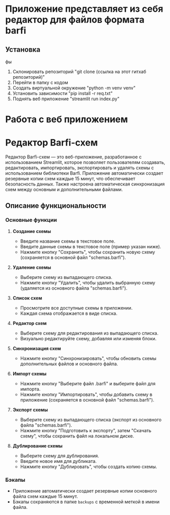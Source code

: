 # Приложение представляет из себя редактор для файлов формата barfi

## Установка
фы
1. Склонировать репозиторий "git clone (ссылка на этот гитхаб репозиторий)"
2. Перейти в папку с кодом
3. Создать виртуальной окружение "python -m venv venv"
4. Установить зависимости "pip install -r req.txt"
5. Поднять веб приложение "streamlit run index.py"

# Работа с веб приложением

# Редактор Barfi-схем

Редактор Barfi-схем — это веб-приложение, разработанное с использованием Streamlit, которое позволяет пользователям создавать, редактировать, импортировать, экспортировать и удалять схемы с использованием библиотеки Barfi. Приложение автоматически создает резервные копии схем каждые 15 минут, что обеспечивает безопасность данных. Также настроена автоматическая синхронизация схем между основным и дополнительными файлами.

## Описание функциональности

### Основные функции

1. **Создание схемы**
   - Введите название схемы в текстовое поле.
   - Введите данные схемы в текстовое поле (пример указан ниже).
   - Нажмите кнопку "Сохранить", чтобы сохранить новую схему (сохраняется в основной файл "schemas.barfi").

2. **Удаление схемы**
   - Выберите схему из выпадающего списка.
   - Нажмите кнопку "Удалить", чтобы удалить выбранную схему (удаляется из основного файла "schemas.barfi").

3. **Список схем**
   - Просмотрите все доступные схемы в приложении.
   - Каждая схема отображается в виде списка.

4. **Редактор схем**
   - Выберите схему для редактирования из выпадающего списка.
   - Визуально редактируйте схему, добавляя или изменяя блоки.

5. **Синхронизация схем**
   - Нажмите кнопку "Синхронизировать", чтобы обновить схемы дополнительных файлов и основного файла.

6. **Импорт схемы**
   - Нажмите кнопку "Выберите файл .barfi" и выберите файл для импорта.
   - Нажмите кнопку "Импортировать", чтобы добавить схему в приложение (сохраняется в основной файл "schemas.barfi").

7. **Экспорт схемы**
   - Выберите схему из выпадающего списка (экспорт из основного файла "schemas.barfi").
   - Нажмите кнопку "Подготовить к экспорту", затем "Скачать схему", чтобы сохранить файл на локальном диске.

8. **Дублирование схемы**
   - Выберите схему для дублирования.
   - Введите новое имя для дубликата.
   - Нажмите кнопку "Дублировать", чтобы создать копию схемы.

### Бэкапы
- Приложение автоматически создает резервные копии основного файла схем каждые 15 минут.
- Бэкапы сохраняются в папке `backups` с временной меткой в имени файла.

